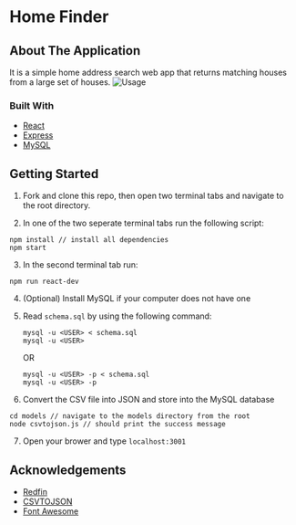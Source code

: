 # Home Finder

## About The Application

It is a simple home address search web app that returns matching houses from a large set of houses.
![Usage](https://media.giphy.com/media/xRaL7HXRkLhu18b5ek/giphy.gif?cid=790b761188b060ab9cda5dcb66091e81fbc84b0596653fb7&rid=giphy.gif&ct=g)

### Built With

* [React](https://reactjs.org/)
* [Express](http://expressjs.com/)
* [MySQL](https://www.mysql.com/)

## Getting Started

1. Fork and clone this repo, then open two terminal tabs and navigate to the root directory.

2. In one of the two seperate terminal tabs run the following script:
  ```
  npm install // install all dependencies
  npm start
  ```

3. In the second terminal tab run:
  ```
  npm run react-dev
  ```

4. (Optional) Install MySQL if your computer does not have one

5. Read ```schema.sql``` by using the following command:
    ```
    mysql -u <USER> < schema.sql
    mysql -u <USER>
    ```
    OR
    ```
    mysql -u <USER> -p < schema.sql
    mysql -u <USER> -p
    ```

6. Convert the CSV file into JSON and store into the MySQL database
  ```
  cd models // navigate to the models directory from the root
  node csvtojson.js // should print the success message
  ```

7. Open your brower and type ```localhost:3001```

## Acknowledgements

* [Redfin](https://www.redfin.com/)
* [CSVTOJSON](https://www.npmjs.com/package/csvtojson)
* [Font Awesome](https://fontawesome.com)
